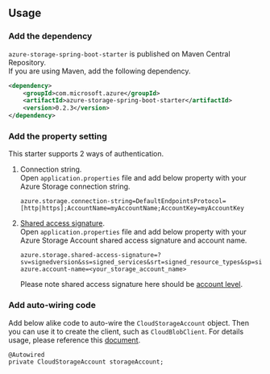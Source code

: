## Usage

### Add the dependency

`azure-storage-spring-boot-starter` is published on Maven Central Repository.  
If you are using Maven, add the following dependency.  

```xml
<dependency>
    <groupId>com.microsoft.azure</groupId>
    <artifactId>azure-storage-spring-boot-starter</artifactId>
    <version>0.2.3</version>
</dependency>
```

### Add the property setting
This starter supports 2 ways of authentication.
1. Connection string.   
   Open `application.properties` file and add below property with your Azure Storage connection string.

   ```
   azure.storage.connection-string=DefaultEndpointsProtocol=[http|https];AccountName=myAccountName;AccountKey=myAccountKey
   ```

2. [Shared access signature](https://docs.microsoft.com/en-us/azure/storage/common/storage-dotnet-shared-access-signature-part-1).  
   Open `application.properties` file and add below property with your Azure Storage Account shared access signature and account name.

   ```
   azure.storage.shared-access-signature=?sv=signedversion&ss=signed_services&srt=signed_resource_types&sp=signed_permission&se=start_date&st=effective_date&spr=https&sig=signature_string
   azure.account-name=<your_storage_account_name>
   ```
   Please note shared access signature here should be [account level](https://docs.microsoft.com/en-us/rest/api/storageservices/constructing-an-account-sas).

### Add auto-wiring code

Add below alike code to auto-wire the `CloudStorageAccount` object. Then you can use it to create the client, such as `CloudBlobClient`. For details usage, please reference this [document](https://docs.microsoft.com/en-us/azure/storage/storage-java-how-to-use-blob-storage).

```
@Autowired
private CloudStorageAccount storageAccount;
```

